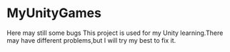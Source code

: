 # MyUnityGames
Here may still some bugs
This project is used for my Unity learning.There may have different problems,but I will try my best to fix it.
